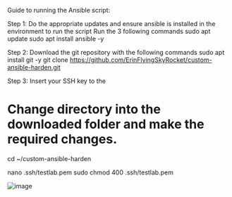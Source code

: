 Guide to running the Ansible script:

Step 1: Do the appropriate updates and ensure ansible is installed in the environment to run the script
Run the 3 following commands
sudo apt update
sudo apt install ansible -y

Step 2: Download the git repository with the following commands
sudo apt install git -y
git clone https://github.com/ErinFlyingSkyRocket/custom-ansible-harden.git

Step 3: Insert your SSH key to the
# Change directory into the downloaded folder and make the required changes.
cd ~/custom-ansible-harden

nano .ssh/testlab.pem
sudo chmod 400 .ssh/testlab.pem


![image](https://github.com/user-attachments/assets/bd3213db-7576-4fa5-9516-b58245cb29db)
